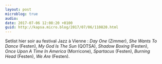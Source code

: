 ```yaml
---
layout: post
microblog: true
audio: 
date: 2017-07-06 12:08:20 +0100
guid: http://kapsa.micro.blog/2017/07/06/110820.html
---
```

Setlist hier soir au festival Jazz à Vienne : _Day One_ (Zimmer), _She Wants To Dance_ (Festen), _My God Is The Sun_ (QOTSA), _Shadow Boxing_ (Festen), _Once Upon A Time In America_ (Morricone), _Spartacus_ (Festen), _Burning Head_ (Festen), _We Are_ (Festen).

